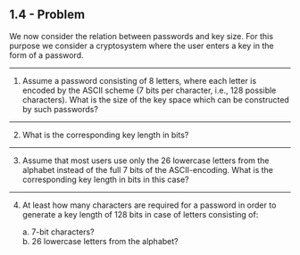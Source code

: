 ## 1.4 - Problem

We now consider the relation between passwords and key size. For this purpose we consider a cryptosystem where the user enters a key in the form of a password.

---

1. Assume a password consisting of 8 letters, where each letter is encoded by the ASCII scheme (7 bits per character, i.e., 128 possible characters). What is the size of the key space which can be constructed by such passwords?

---

2. What is the corresponding key length in bits?

---

3. Assume that most users use only the 26 lowercase letters from the alphabet instead of the full 7 bits of the ASCII-encoding. What is the corresponding key length in bits in this case?

---

4. At least how many characters are required for a password in order to generate a key length of 128 bits in case of letters consisting of:

   a. 7-bit characters?\
   b. 26 lowercase letters from the alphabet?
